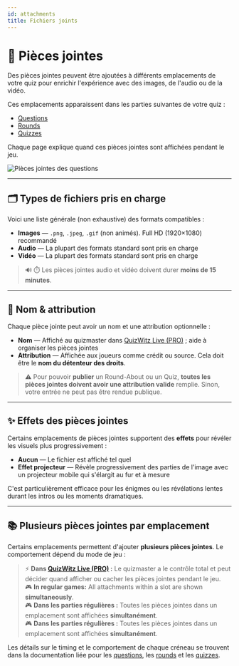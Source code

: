 ```yaml
---
id: attachments
title: Fichiers joints
---
```


# 📎 Pièces jointes

Des pièces jointes peuvent être ajoutées à différents emplacements de votre quiz pour enrichir l'expérience avec des images, de l'audio ou de la vidéo.

Ces emplacements apparaissent dans les parties suivantes de votre quiz :

- [Questions](../editor/005-writing-questions.md)
- [Rounds](../editor/008-round-options.md)
- [Quizzes](../editor/007-quiz-options.md)

Chaque page explique quand ces pièces jointes sont affichées pendant le jeu.

![Pièces jointes des questions](/images/edit-question.png)

---

## 🗂️ Types de fichiers pris en charge

Voici une liste générale (non exhaustive) des formats compatibles :

- **Images** — `.png`, `.jpeg`, `.gif` (non animés). Full HD (1920×1080) recommandé
- **Audio** — La plupart des formats standard sont pris en charge
- **Vidéo** — La plupart des formats standard sont pris en charge

> 🔊 ⏱️ Les pièces jointes audio et vidéo doivent durer **moins de 15 minutes**.

---

## 📝 Nom & attribution

Chaque pièce jointe peut avoir un nom et une attribution optionnelle :

- **Nom** — Affiché au quizmaster dans [QuizWitz Live (PRO)](../quizmaster/001-introduction.md) ; aide à organiser les pièces jointes
- **Attribution** — Affichée aux joueurs comme crédit ou source. Cela doit être le **nom du détenteur des droits**.

> ⚠️ Pour pouvoir **publier** un Round-About ou un Quiz, **toutes les pièces jointes doivent avoir une attribution valide** remplie. Sinon, votre entrée ne peut pas être rendue publique.

---

## ✨ Effets des pièces jointes

Certains emplacements de pièces jointes supportent des **effets** pour révéler les visuels plus progressivement :

- **Aucun** — Le fichier est affiché tel quel
- **Effet projecteur** — Révèle progressivement des parties de l'image avec un projecteur mobile qui s'élargit au fur et à mesure

C'est particulièrement efficace pour les énigmes ou les révélations lentes durant les intros ou les moments dramatiques.

---

## 📚 Plusieurs pièces jointes par emplacement

Certains emplacements permettent d'ajouter **plusieurs pièces jointes**. Le comportement dépend du mode de jeu :

> ⚡ **Dans [QuizWitz Live (PRO)](../quizmaster/001-introduction.md) :** Le quizmaster a le contrôle total et peut décider quand afficher ou cacher les pièces jointes pendant le jeu.\
> 🎮 **In regular games:** All attachments within a slot are shown **simultaneously**.\
> 🎮 **Dans les parties régulières :** Toutes les pièces jointes dans un emplacement sont affichées **simultanément**.\
> 🎮 **Dans les parties régulières :** Toutes les pièces jointes dans un emplacement sont affichées **simultanément**.

Les détails sur le timing et le comportement de chaque créneau se trouvent dans la documentation liée pour les [questions](../editor/015-importing-questions.md), les [rounds](../editor/008-round-options.md) et les [quizzes](../editor/007-quiz-options.md).
